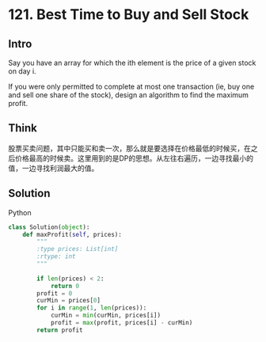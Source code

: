 # 121. Best Time to Buy and Sell Stock

## Intro

Say you have an array for which the ith element is the price of a given stock on day i.

If you were only permitted to complete at most one transaction (ie, buy one and sell one share of the stock), design an algorithm to find the maximum profit.

## Think

股票买卖问题，其中只能买和卖一次，那么就是要选择在价格最低的时候买，在之后价格最高的时候卖。这里用到的是DP的思想。从左往右遍历，一边寻找最小的值，一边寻找利润最大的值。

## Solution

Python
 
```python
class Solution(object):
    def maxProfit(self, prices):
        """
        :type prices: List[int]
        :rtype: int
        """
        
        if len(prices) < 2:
            return 0
        profit = 0
        curMin = prices[0]
        for i in range(1, len(prices)):
            curMin = min(curMin, prices[i])
            profit = max(profit, prices[i] - curMin)
        return profit
```